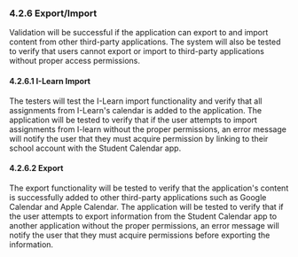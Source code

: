 ### 4.2.6 Export/Import 

Validation will be successful if the application can export to and import content from other third-party applications. The system will also be tested to verify that users cannot export or import to third-party applications without proper access permissions.

#### 4.2.6.1 I-Learn Import

The testers will test the I-Learn import functionality and verify that all assignments from I-Learn's calendar is added to the application. The application will be tested to verify that if the user attempts to import assignments from I-learn without the proper permissions, an error message will notify the user that they must acquire permission by linking to their school account with the Student Calendar app. 

#### 4.2.6.2 Export

 The export functionality will be tested to verify that the application's content is successfully added to other third-party applications such as Google Calendar and Apple Calendar. The application will be tested to verify that if the user attempts to export information from the Student Calendar app to another application without the proper permissions, an error message will notify the user that they must acquire permissions before exporting the information. 

